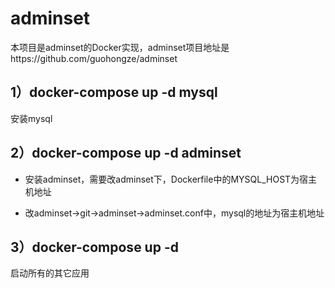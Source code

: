 # adminset
本项目是adminset的Docker实现，adminset项目地址是https://github.com/guohongze/adminset

## 1）docker-compose up -d mysql

  安装mysql
  
## 2）docker-compose up -d adminset

* 安装adminset，需要改adminset下，Dockerfile中的MYSQL_HOST为宿主机地址
  
* 改adminset->git->adminset->adminset.conf中，mysql的地址为宿主机地址
  
## 3）docker-compose up -d  
  启动所有的其它应用

